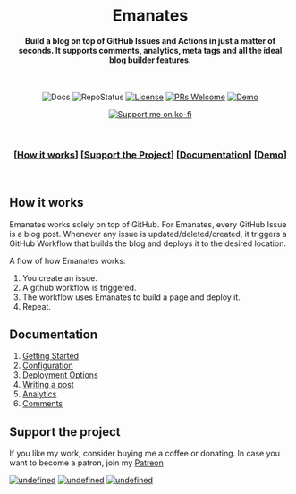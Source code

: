 <div align="center">
<h1>Emanates</h1>
<h4>Build a blog on top of GitHub Issues and Actions in just a matter of seconds. It supports comments, analytics, meta tags and all the ideal blog builder features.</h4>
</div>

<div align="center">

<br/>

![[Docs](https://emanates.deepjyoti30.dev)](https://img.shields.io/badge/Docs-Emanates-red.svg?style=for-the-badge) ![[RepoStatus](https://repostatus.deepjyoti30.dev)](https://apis.deepjyoti30.dev/repostatus/badge?repo=emanates%2Femanates-web&style=for-the-badge) [![License](https://img.shields.io/badge/License-MIT-pink.svg?style=for-the-badge)](LICENSE.md) [![PRs Welcome](https://img.shields.io/badge/PRs-welcome-lightblue.svg?style=for-the-badge)](http://makeapullrequest.com) [![Demo](https://img.shields.io/badge/Demo-Emanates-orange.svg?style=for-the-badge)](https://demo)

<p>
<a href="https://ko-fi.com/deepjyoti30"><img src="https://raw.githubusercontent.com/adi1090x/files/master/other/kofi.png" alt="Support me on ko-fi"></a>
</p>

<br/>

### \[[How it works](#how-it-works)] \[[Support the Project](#support-the-project)] \[[Documentation](#documentation)] \[[Demo]()]

<br/>
</div>

## How it works

Emanates works solely on top of GitHub. For Emanates, every GitHub Issue is a blog post. Whenever any issue is updated/deleted/created, it triggers a GitHub Workflow that builds the blog and deploys it to the desired location.

A flow of how Emanates works:

1. You create an issue.
2. A github workflow is triggered.
3. The workflow uses Emanates to build a page and deploy it.
4. Repeat.

## Documentation

1. [Getting Started](https://emanates.deepjyoti30.devdocs/getting-started)
2. [Configuration](https://emanates.deepjyoti30.devdocs/configuration)
3. [Deployment Options](https://emanates.deepjyoti30.devdocs/configuration)
4. [Writing a post](https://emanates.deepjyoti30.devdocs/writing-a-post)
5. [Analytics](https://emanates.deepjyoti30.devdocs/analytics)
6. [Comments](https://emanates.deepjyoti30.devdocs/comments)

## Support the project

If you like my work, consider buying me a coffee or donating. In case you want to become a patron, join my [Patreon](https://www.patreon.com/deepjyoti30)

<p align="left">
<a href="https://www.paypal.me/deepjyoti30" target="_blank"><img alt="undefined" src="https://img.shields.io/badge/paypal-deepjyoti30-blue?style=for-the-badge&logo=paypal"></a>
<a href="https://www.patreon.com/deepjyoti30" target="_blank"><img alt="undefined" src="https://img.shields.io/badge/Patreon-deepjyoti30-orange?style=for-the-badge&logo=patreon"></a>
<a href="https://ko-fi.com/deepjyoti30" target="_blank"><img alt="undefined" src="https://img.shields.io/badge/KoFi-deepjyoti30-red?style=for-the-badge&logo=ko-fi"></a>
</p>